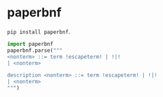 # paperbnf

`pip install paperbnf`.

```python
import paperbnf
paperbnf.parse("""
<nonterm> ::= term !escapeterm! | !|!
| <nonterm>

description <nonterm> ::= term !escapeterm! | !|!
| <nonterm>
""")

```
